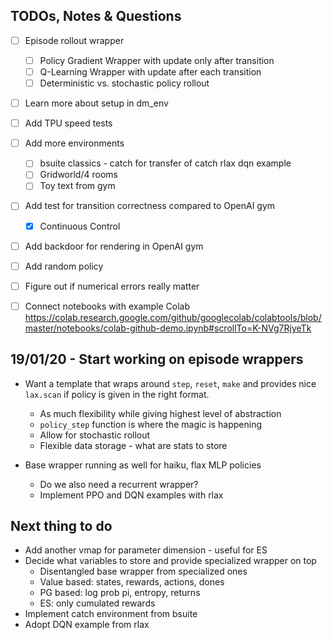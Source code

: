 ## TODOs, Notes & Questions
- [ ] Episode rollout wrapper
    - [ ] Policy Gradient Wrapper with update only after transition
    - [ ] Q-Learning Wrapper with update after each transition
    - [ ] Deterministic vs. stochastic policy rollout
- [ ] Learn more about setup in dm_env
- [ ] Add TPU speed tests
- [ ] Add more environments
    - [ ] bsuite classics - catch for transfer of catch rlax dqn example
    - [ ] Gridworld/4 rooms
    - [ ] Toy text from gym
- [ ] Add test for transition correctness compared to OpenAI gym
    - [x] Continuous Control
- [ ] Add backdoor for rendering in OpenAI gym
- [ ] Add random policy
- [ ] Figure out if numerical errors really matter
- [ ] Connect notebooks with example Colab https://colab.research.google.com/github/googlecolab/colabtools/blob/master/notebooks/colab-github-demo.ipynb#scrollTo=K-NVg7RjyeTk


## 19/01/20 - Start working on episode wrappers

- Want a template that wraps around `step`, `reset`, `make` and provides nice `lax.scan` if policy is given in the right format.
    - As much flexibility while giving highest level of abstraction
    - `policy_step` function is where the magic is happening
    - Allow for stochastic rollout
    - Flexible data storage - what are stats to store

- Base wrapper running as well for haiku, flax MLP policies
    - Do we also need a recurrent wrapper?
    - Implement PPO and DQN examples with rlax


## Next thing to do

- Add another vmap for parameter dimension - useful for ES
- Decide what variables to store and provide specialized wrapper on top
    - Disentangled base wrapper from specialized ones
    - Value based: states, rewards, actions, dones
    - PG based: log prob pi, entropy, returns
    - ES: only cumulated rewards
- Implement catch environment from bsuite
- Adopt DQN example from rlax
